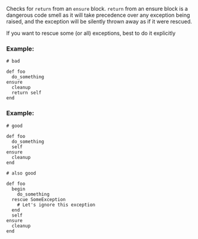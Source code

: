 Checks for `return` from an `ensure` block.
`return` from an ensure block is a dangerous code smell as it
will take precedence over any exception being raised,
and the exception will be silently thrown away as if it were rescued.

If you want to rescue some (or all) exceptions, best to do it explicitly

### Example:

    # bad

    def foo
      do_something
    ensure
      cleanup
      return self
    end

### Example:

    # good

    def foo
      do_something
      self
    ensure
      cleanup
    end

    # also good

    def foo
      begin
        do_something
      rescue SomeException
        # Let's ignore this exception
      end
      self
    ensure
      cleanup
    end
